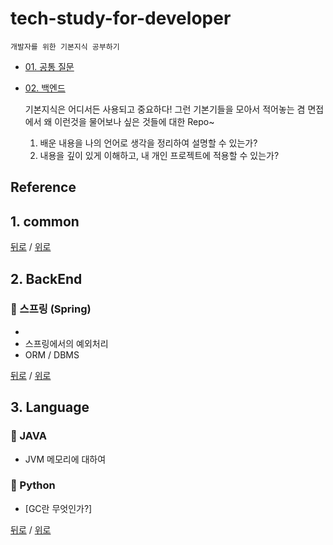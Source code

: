 # tech-study-for-developer
    개발자를 위한 기본지식 공부하기

* [01. 공통 질문](#1-common)
* [02. 백엔드](#2-back-end)


    기본지식은 어디서든 사용되고 중요하다!
    그런 기본기들을 모아서 적어놓는 겸 
    면접에서 왜 이런것을 물어보나 싶은 것들에 대한 Repo~
    1. 배운 내용을 나의 언어로 생각을 정리하여 설명할 수 있는가?
    2. 내용을 깊이 있게 이해하고, 내 개인 프로젝트에 적용할 수 있는가?

## Reference


## 1. common

[뒤로](README.md) / [위로](#tech-study-for-developer)

## 2. BackEnd 


### 📌  스프링 (Spring)
*
* 스프링에서의 예외처리
* ORM / DBMS


[뒤로](README.md) / [위로](#tech-study-for-developer)  



## 3. Language
### 📌  JAVA
* JVM 메모리에 대하여


### 📌  Python 
* [GC란 무엇인가?]

[뒤로](README.md) / [위로](#tech-study-for-developer)

